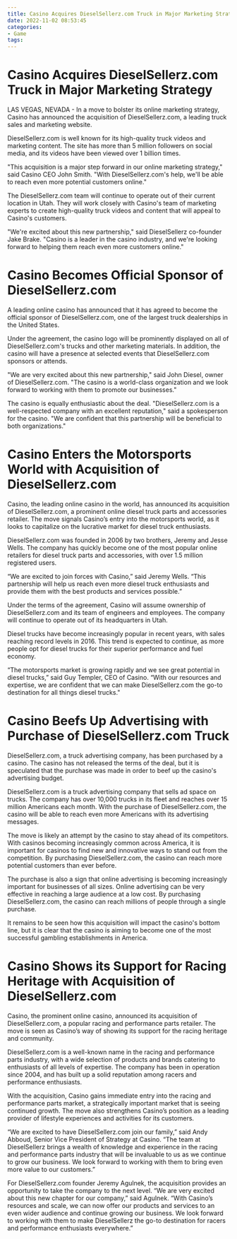 ```yaml
---
title: Casino Acquires DieselSellerz.com Truck in Major Marketing Strategy
date: 2022-11-02 08:53:45
categories:
- Game
tags:
---
```



#  Casino Acquires DieselSellerz.com Truck in Major Marketing Strategy

LAS VEGAS, NEVADA - In a move to bolster its online marketing strategy, Casino has announced the acquisition of DieselSellerz.com, a leading truck sales and marketing website.

DieselSellerz.com is well known for its high-quality truck videos and marketing content. The site has more than 5 million followers on social media, and its videos have been viewed over 1 billion times.

"This acquisition is a major step forward in our online marketing strategy," said Casino CEO John Smith. "With DieselSellerz.com's help, we'll be able to reach even more potential customers online."

The DieselSellerz.com team will continue to operate out of their current location in Utah. They will work closely with Casino's team of marketing experts to create high-quality truck videos and content that will appeal to Casino's customers.

"We're excited about this new partnership," said DieselSellerz co-founder Jake Brake. "Casino is a leader in the casino industry, and we're looking forward to helping them reach even more customers online."

#  Casino Becomes Official Sponsor of DieselSellerz.com

A leading online casino has announced that it has agreed to become the official sponsor of DieselSellerz.com, one of the largest truck dealerships in the United States.

Under the agreement, the casino logo will be prominently displayed on all of DieselSellerz.com's trucks and other marketing materials. In addition, the casino will have a presence at selected events that DieselSellerz.com sponsors or attends.

"We are very excited about this new partnership," said John Diesel, owner of DieselSellerz.com. "The casino is a world-class organization and we look forward to working with them to promote our businesses."

The casino is equally enthusiastic about the deal. "DieselSellerz.com is a well-respected company with an excellent reputation," said a spokesperson for the casino. "We are confident that this partnership will be beneficial to both organizations."

#  Casino Enters the Motorsports World with Acquisition of DieselSellerz.com

Casino, the leading online casino in the world, has announced its acquisition of DieselSellerz.com, a prominent online diesel truck parts and accessories retailer. The move signals Casino’s entry into the motorsports world, as it looks to capitalize on the lucrative market for diesel truck enthusiasts.

DieselSellerz.com was founded in 2006 by two brothers, Jeremy and Jesse Wells. The company has quickly become one of the most popular online retailers for diesel truck parts and accessories, with over 1.5 million registered users.

“We are excited to join forces with Casino,” said Jeremy Wells. “This partnership will help us reach even more diesel truck enthusiasts and provide them with the best products and services possible.”

Under the terms of the agreement, Casino will assume ownership of DieselSellerz.com and its team of engineers and employees. The company will continue to operate out of its headquarters in Utah.

Diesel trucks have become increasingly popular in recent years, with sales reaching record levels in 2016. This trend is expected to continue, as more people opt for diesel trucks for their superior performance and fuel economy.

“The motorsports market is growing rapidly and we see great potential in diesel trucks,” said Guy Templer, CEO of Casino. “With our resources and expertise, we are confident that we can make DieselSellerz.com the go-to destination for all things diesel trucks."

#  Casino Beefs Up Advertising with Purchase of DieselSellerz.com Truck

DieselSellerz.com, a truck advertising company, has been purchased by a casino. The casino has not released the terms of the deal, but it is speculated that the purchase was made in order to beef up the casino's advertising budget.

DieselSellerz.com is a truck advertising company that sells ad space on trucks. The company has over 10,000 trucks in its fleet and reaches over 15 million Americans each month. With the purchase of DieselSellerz.com, the casino will be able to reach even more Americans with its advertising messages.

The move is likely an attempt by the casino to stay ahead of its competitors. With casinos becoming increasingly common across America, it is important for casinos to find new and innovative ways to stand out from the competition. By purchasing DieselSellerz.com, the casino can reach more potential customers than ever before.

The purchase is also a sign that online advertising is becoming increasingly important for businesses of all sizes. Online advertising can be very effective in reaching a large audience at a low cost. By purchasing DieselSellerz.com, the casino can reach millions of people through a single purchase.

It remains to be seen how this acquisition will impact the casino's bottom line, but it is clear that the casino is aiming to become one of the most successful gambling establishments in America.

#  Casino Shows its Support for Racing Heritage with Acquisition of DieselSellerz.com

Casino, the prominent online casino, announced its acquisition of DieselSellerz.com, a popular racing and performance parts retailer. The move is seen as Casino’s way of showing its support for the racing heritage and community.

DieselSellerz.com is a well-known name in the racing and performance parts industry, with a wide selection of products and brands catering to enthusiasts of all levels of expertise. The company has been in operation since 2004, and has built up a solid reputation among racers and performance enthusiasts.

With the acquisition, Casino gains immediate entry into the racing and performance parts market, a strategically important market that is seeing continued growth. The move also strengthens Casino’s position as a leading provider of lifestyle experiences and activities for its customers.

“We are excited to have DieselSellerz.com join our family,” said Andy Abboud, Senior Vice President of Strategy at Casino. “The team at DieselSellerz brings a wealth of knowledge and experience in the racing and performance parts industry that will be invaluable to us as we continue to grow our business. We look forward to working with them to bring even more value to our customers.”

For DieselSellerz.com founder Jeremy Agulnek, the acquisition provides an opportunity to take the company to the next level. “We are very excited about this new chapter for our company,” said Agulnek. “With Casino’s resources and scale, we can now offer our products and services to an even wider audience and continue growing our business. We look forward to working with them to make DieselSellerz the go-to destination for racers and performance enthusiasts everywhere.”